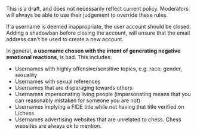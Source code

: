 This is a draft, and does not necessarily reflect current policy. Moderators will always be able to use their judgement to override these rules.

If a username is deemed inappropriate, the user account should be closed. Adding a shadowban before closing the account, will ensure that the email address can't be used to create a new account.

In general, **a username chosen with the intent of generating negative emotional reactions**, is bad. This includes:

* Usernames with highly offensive/sensitive topics, e.g. race, gender, sexuality
* Usernames with sexual references
* Usernames that are disparaging towards others
* Usernames impersonating living people (impersonating means that you can reasonably mistaken for someone you are not)
* Usernames implying a FIDE title while not having that title verified on Lichess
* Usernames advertising websites that are unrelated to chess. Chess websites are always ok to mention.